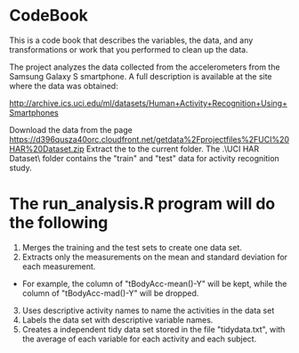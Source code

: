 # CodeBook

This is a code book that describes the variables, the data, and any transformations or work that you performed to clean up the data.

The project analyzes the data collected from the accelerometers from the Samsung Galaxy S smartphone. A full description is available at the site where the data was obtained:

http://archive.ics.uci.edu/ml/datasets/Human+Activity+Recognition+Using+Smartphones

Download the data from the page https://d396qusza40orc.cloudfront.net/getdata%2Fprojectfiles%2FUCI%20HAR%20Dataset.zip
Extract the to the current folder. The .\UCI HAR Dataset\ folder contains the "train" and "test" data for activity recognition study.

# The run_analysis.R program will do the following 

1. Merges the training and the test sets to create one data set. 
2. Extracts only the measurements on the mean and standard deviation for each measurement. 
- For example, the column of "tBodyAcc-mean()-Y" will be kept, while the column of "tBodyAcc-mad()-Y" will be dropped.
3. Uses descriptive activity names to name the activities in the data set 
4. Labels the data set with descriptive variable names. 
5. Creates a independent tidy data set stored in the file "tidydata.txt", with the average of each variable for each activity and each subject.

